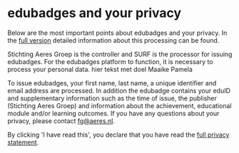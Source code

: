 # edubadges and your privacy

Below are the most important points about edubadges and your privacy. In the [full version](https://raw.githubusercontent.com/edubadges/privacy/master/aeres/edubadges-formal-text-en.md) detailed information about this processing can be found.

Stichting Aeres Groep is the controller and SURF is the processor for issuing edubadges. For the edubadges platform to function, it is necessary to process your personal data. hier tekst met doel Maaike Pamela

To issue edubadges, your first name, last name, a unique identifier and email address are processed. In addition the edubadge contains your eduID and supplementary information such as the time of issue, the publisher (Stichting Aeres Groep) and information about the achievement, educational module and/or learning outcomes. If you have any questions about your privacy, please contact [fg@aeres.nl](mailto:fg@aeres.nl).

By clicking 'I have read this', you declare that you have read the [full privacy statement](https://raw.githubusercontent.com/edubadges/privacy/master/aeres/edubadges-formal-text-en.md).